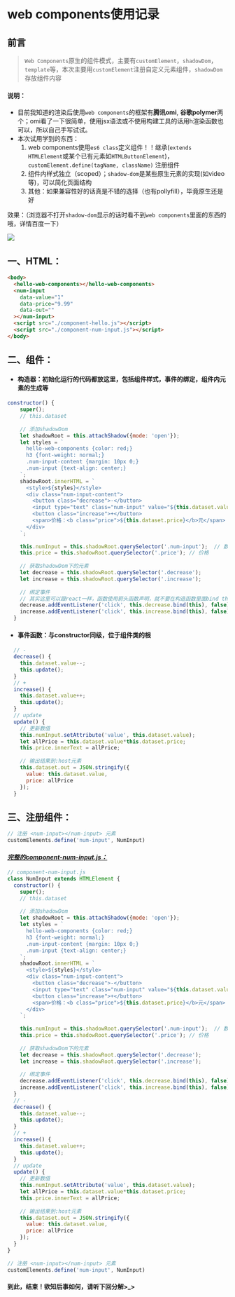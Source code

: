 # web components使用记录

## 前言
> `Web Components`原生的组件模式，主要有`customElement`，`shadowDom`，`template`等，本次主要用`customElement`注册自定义元素组件，`shadowDom`存放组件内容

#### 说明：
* 目前我知道的渲染后使用`web components`的框架有**腾讯omi**, **谷歌polymer**两个；omi看了一下很简单，使用jsx语法或不使用构建工具的话用h渲染函数也可以，所以自己手写试试。
* 本次试用学到的东西：
    1. web components使用`es6 class`定义组件！！继承(`extends HTMLElement`或某个已有元素如`HTMLButtonElement`)，`customElement.define(tagName, className)` 注册组件
    2. 组件内样式独立（scoped）；`shadow-dom`是某些原生元素的实现(如video等)，可以简化页面结构
    3. 其他：如果兼容性好的话真是不错的选择（也有pollyfill），毕竟原生还是好
    
效果：（浏览器不打开`shadow-dom`显示的话时看不到`web components`里面的东西的哦，详情百度一下）

![](../static/images/others-web-components-1.png)


## 一、HTML：
```html
<body>
  <hello-web-components></hello-web-components>
  <num-input
    data-value="1"
    data-price="9.99"
    data-out=""
  ></num-input>
  <script src="./component-hello.js"></script>
  <script src="./component-num-input.js"></script>
</body>
```


## 二、组件：
* #### 构造器：初始化运行的代码都放这里，包括组件样式，事件的绑定，组件内元素的生成等

```js
constructor() {
    super();
    // this.dataset
    
    // 添加shadowDom
    let shadowRoot = this.attachShadow({mode: 'open'});
    let styles = `
      hello-web-components {color: red;}
      h3 {font-weight: normal;}
      .num-input-content {margin: 10px 0;}
      .num-input {text-align: center;}
    `;
    shadowRoot.innerHTML = `
      <style>${styles}</style>
      <div class="num-input-content">
        <button class="decrease">-</button>
        <input type="text" class="num-input" value="${this.dataset.value}"/>
        <button class="increase">+</button>
        <span>价格：<b class="price">${this.dataset.price}</b>元</span>
      </div>
    `;
 
    this.numInput = this.shadowRoot.querySelector('.num-input');  // 数量
    this.price = this.shadowRoot.querySelector('.price'); // 价格
 
    // 获取shadowDom下的元素
    let decrease = this.shadowRoot.querySelector('.decrease');
    let increase = this.shadowRoot.querySelector('.increase');
 
    // 绑定事件
    // 其实这里可以跟react一样，函数使用箭头函数声明，就不要在构造函数里面bind this了
    decrease.addEventListener('click', this.decrease.bind(this), false);
    increase.addEventListener('click', this.increase.bind(this), false);
  }
```

* #### 事件函数：与constructor同级，位于组件类的根

```js
  // -
  decrease() {
    this.dataset.value--;
    this.update();
  }
  // +
  increase() {
    this.dataset.value++;
    this.update();
  }
  // update
  update() {
    // 更新数值
    this.numInput.setAttribute('value', this.dataset.value);
    let allPrice = this.dataset.value*this.dataset.price;
    this.price.innerText = allPrice;
 
    // 输出结果到:host元素
    this.dataset.out = JSON.stringify({
      value: this.dataset.value,
      price: allPrice
    });
  }
```


## 三、注册组件：
```js
// 注册 <num-input></num-input> 元素
customElements.define('num-input', NumInput)
```

#### <u>*完整的component-num-input.js：*</u>

```js
// component-num-input.js
class NumInput extends HTMLElement {
  constructor() {
    super();
    // this.dataset
    
    // 添加shadowDom
    let shadowRoot = this.attachShadow({mode: 'open'});
    let styles = `
      hello-web-components {color: red;}
      h3 {font-weight: normal;}
      .num-input-content {margin: 10px 0;}
      .num-input {text-align: center;}
    `;
    shadowRoot.innerHTML = `
      <style>${styles}</style>
      <div class="num-input-content">
        <button class="decrease">-</button>
        <input type="text" class="num-input" value="${this.dataset.value}"/>
        <button class="increase">+</button>
        <span>价格：<b class="price">${this.dataset.price}</b>元</span>
      </div>
    `;
 
    this.numInput = this.shadowRoot.querySelector('.num-input');  // 数量
    this.price = this.shadowRoot.querySelector('.price'); // 价格
 
    // 获取shadowDom下的元素
    let decrease = this.shadowRoot.querySelector('.decrease');
    let increase = this.shadowRoot.querySelector('.increase');
 
    // 绑定事件
    decrease.addEventListener('click', this.decrease.bind(this), false);
    increase.addEventListener('click', this.increase.bind(this), false);
  }
  // -
  decrease() {
    this.dataset.value--;
    this.update();
  }
  // +
  increase() {
    this.dataset.value++;
    this.update();
  }
  // update
  update() {
    // 更新数值
    this.numInput.setAttribute('value', this.dataset.value);
    let allPrice = this.dataset.value*this.dataset.price;
    this.price.innerText = allPrice;
 
    // 输出结果到:host元素
    this.dataset.out = JSON.stringify({
      value: this.dataset.value,
      price: allPrice
    });
  }
}
 
// 注册 <num-input></num-input> 元素
customElements.define('num-input', NumInput)
```

#### 到此，结束！欲知后事如何，请听下回分解>_>